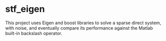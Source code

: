 # stf_eigen
This project uses Eigen and boost libraries to solve a sparse direct system, with noise, and eventually compare its performance against the Matlab built-in backslash operator.
